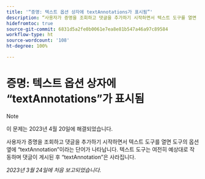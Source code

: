 ```yaml
---
title: '“증명: 텍스트 옵션 상자에 textAnnotations가 표시됨”'
description: “사용자가 증명을 조회하고 댓글을 추가하기 시작하면서 텍스트 도구를 열면 도구의 옵션 옆에 textAnnotation이라는 단어가 나타납니다. 텍스트 도구는 여전히 예상대로 작동하며 댓글이 게시된 후 textAnnotation은 사라집니다.”
hidefromtoc: true
source-git-commit: 6831d5a2fe0b0061e7ea8e81b547a46a97c89584
workflow-type: ht
source-wordcount: '108'
ht-degree: 100%

---
```



# 증명: 텍스트 옵션 상자에 “textAnnotations”가 표시됨

<!--This article is on the WF and WFP TOCs-->

>[!NOTE]
>
>이 문제는 2023년 4월 20일에 해결되었습니다.

사용자가 증명을 조회하고 댓글을 추가하기 시작하면서 텍스트 도구를 열면 도구의 옵션 옆에 “textAnnotation”이라는 단어가 나타납니다. 텍스트 도구는 여전히 예상대로 작동하며 댓글이 게시된 후 “textAnnotation”은 사라집니다.

_2023년 3월 24일에 처음 보고되었습니다._

